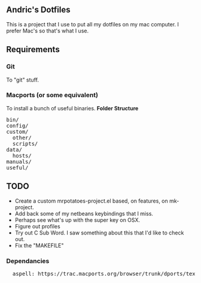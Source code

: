 ## Andric's Dotfiles
This is a project that I use to put all my dotfiles on my mac computer. I prefer Mac's so that's what I use. 

## Requirements
### Git
To "git" stuff.
### Macports (or some equivalent)
To install a bunch of useful binaries.
**Folder Structure**
<pre>
bin/
config/
custom/
  other/
  scripts/
data/
  hosts/
manuals/
useful/
</pre>

## TODO
* Create a custom mrpotatoes-project.el based, on features, on mk-project.
* Add back some of my netbeans keybindings that I miss.
* Perhaps see what's up with the super key on OSX.
* Figure out profiles
* Try out C Sub Word. I saw something about this that I'd like to check out.
* Fix the "MAKEFILE"

### Dependancies
<pre>
  aspell: https://trac.macports.org/browser/trunk/dports/textproc/aspell/Portfile
</pre>